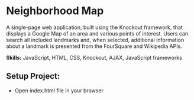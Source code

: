 <h1>Neighborhood Map</h1>

A single-page web application, built using the Knockout framework, that displays a Google Map of an area and various points of interest. Users can search all included landmarks and, when selected, additional information about a landmark is presented from the FourSquare and Wikipedia APIs.

<b>Skills:</b> JavaScript, HTML, CSS, Knockout, AJAX, JavaScript frameworks

<h2>Setup Project:</h2>

- Open index.html file in your browser
